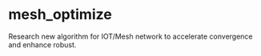 # mesh_optimize
Research new algorithm for IOT/Mesh network to accelerate convergence and enhance robust.
